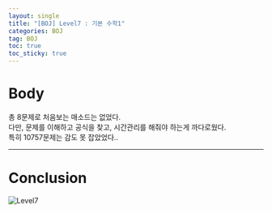 ```yaml
---
layout: single
title: "[BOJ] Level7 : 기본 수학1"
categories: BOJ
tag: BOJ
toc: true
toc_sticky: true
---
```


# Body
총 8문제로 처음보는 매소드는 없었다. <br>
다만, 문제를 이해하고 공식을 찾고, 시간관리를 해줘야 하는게 까다로웠다. <br>
특히 10757문제는 감도 못 잡았었다.. <br>

***

# Conclusion
![Level7](https://user-images.githubusercontent.com/97664446/168414167-4fc2eb62-6267-40d2-a443-53525e3245ae.PNG)